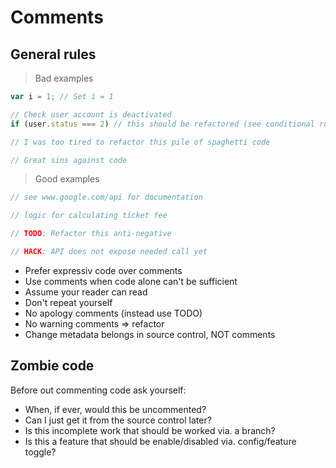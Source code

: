 # Comments

## General rules

> Bad examples 

```javascript
var i = 1; // Set i = 1

// Check user account is deactivated
if (user.status === 2) // this should be refactored (see conditional rules)

// I was too tired to refactor this pile of spaghetti code

// Great sins against code
```

> Good examples 

```javascript
// see www.google.com/api for documentation

// logic for calculating ticket fee

// TODO: Refactor this anti-negative

// HACK: API does not expose needed call yet

```
* Prefer expressiv code over comments
* Use comments when code alone can't be sufficient
* Assume your reader can read
* Don't repeat yourself
* No apology comments (instead use TODO)
* No warning comments => refactor
* Change metadata belongs in source control, NOT comments

## Zombie code

Before out commenting code ask yourself:

* When, if ever, would this be uncommented?
* Can I just get it from the source control later?
* Is this incomplete work that should be worked via. a branch?
* Is this a feature that should be enable/disabled via. config/feature toggle?
